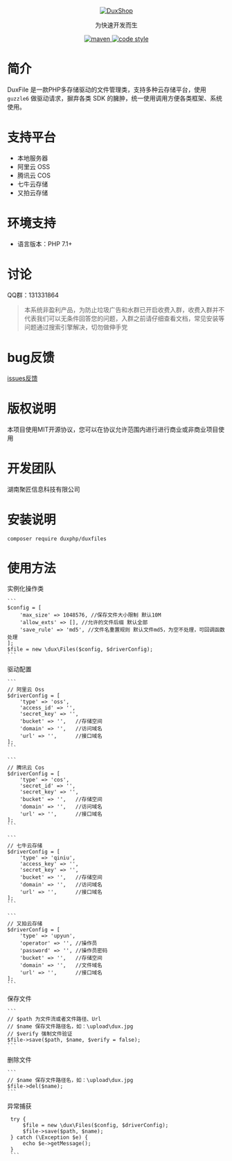 
<p align="center">
  <a href="https://github.com/duxphp/duxphp-files">
   <img alt="DuxShop" src="https://github.com/duxphp/duxphp/raw/master/docs/logo.png?raw=true">
  </a>
</p>

<p align="center">
  为快速开发而生
</p>

<p align="center">
  <a href="https://github.com/duxphp/duxphp-files">
    <img alt="maven" src="https://img.shields.io/badge/DuxFile-v1-blue.svg">
  </a>

  <a href="http://zlib.net/zlib_license.html">
    <img alt="code style" src="https://img.shields.io/badge/zlib-licenses-brightgreen.svg">
  </a>
</p>

# 简介

DuxFile 是一款PHP多存储驱动的文件管理类，支持多种云存储平台，使用 `guzzle6` 做驱动请求，摒弃各类 SDK 的臃肿，统一使用调用方便各类框架、系统使用。

# 支持平台

- 本地服务器
- 阿里云 OSS
- 腾讯云 COS
- 七牛云存储
- 又拍云存储

# 环境支持

- 语言版本：PHP 7.1+

# 讨论

QQ群：131331864

> 本系统非盈利产品，为防止垃圾广告和水群已开启收费入群，收费入群并不代表我们可以无条件回答您的问题，入群之前请仔细查看文档，常见安装等问题通过搜索引擎解决，切勿做伸手党

# bug反馈

[issues反馈](https://github.com/duxphp/duxphp-files/issues)
    
# 版权说明

本项目使用MIT开源协议，您可以在协议允许范围内进行进行商业或非商业项目使用

# 开发团队

湖南聚匠信息科技有限公司


# 安装说明

   ```
   composer require duxphp/duxfiles
   ```
   
# 使用方法

实例化操作类

    ```
    $config = [
        'max_size' => 1048576, //保存文件大小限制 默认10M
        'allow_exts' => [], //允许的文件后缀 默认全部
        'save_rule' => 'md5', //文件名重置规则 默认文件md5，为空不处理，可回调函数处理
    ];
    $file = new \dux\Files($config, $driverConfig);
    ```
   
驱动配置

    ```
    // 阿里云 Oss
    $driverConfig = [
        'type' => 'oss',
        'access_id' => '',
        'secret_key' => '',
        'bucket' => '',   //存储空间
        'domain' => '',   //访问域名
        'url' => '',      //接口域名
    ];
    ```

    ```
    // 腾讯云 Cos
    $driverConfig = [
        'type' => 'cos',
        'secret_id' => '',
        'secret_key' => '',
        'bucket' => '',   //存储空间
        'domain' => '',   //访问域名
        'url' => '',      //接口域名
    ];
    ```

    ```
    // 七牛云存储
    $driverConfig = [
        'type' => 'qiniu',
        'access_key' => '',
        'secret_key' => '',
        'bucket' => '',   //存储空间
        'domain' => '',   //访问域名
        'url' => '',      //接口域名
    ];
    ```

    ```
    // 又拍云存储
    $driverConfig = [
        'type' => 'upyun',
        'operator' => '', //操作员
        'password' => '', //操作员密码
        'bucket' => '',   //存储空间
        'domain' => '',   //文件域名
        'url' => '',      //接口域名
    ];
    ```

   
保存文件
    
    ```
    // $path 为文件流或者文件路径、Url
    // $name 保存文件路径名，如：\upload\dux.jpg
    // $verify 强制文件验证
    $file->save($path, $name, $verify = false);
    ```
    
删除文件
    
    ```
    // $name 保存文件路径名，如：\upload\dux.jpg
    $file->del($name);
    ```
    
异常捕获

   ```
    try {
        $file = new \dux\Files($config, $driverConfig);
        $file->save($path, $name);
    } catch (\Exception $e) {
        echo $e->getMessage();
    }
    ```